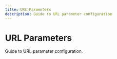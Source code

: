 ```yaml
---
title: URL Parameters
description: Guide to URL parameter configuration
---
```


# URL Parameters

Guide to URL parameter configuration.